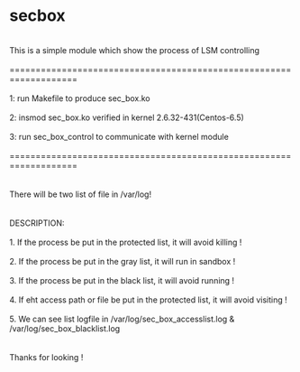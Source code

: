 # secbox  </br>   
</br>   
This is a simple module which show the process of LSM controlling</br>   
</br>   
===================================================================</br>   
</br>
1:	run Makefile to produce sec_box.ko</br>   
</br>   
2:	insmod sec_box.ko verified in kernel 2.6.32-431(Centos-6.5)</br>   
</br>   
3:	run sec_box_control to communicate with kernel module</br>   
</br>   
===================================================================</br>   
</br>   
</br>
There will be two list of file in /var/log!</br>   
</br>   
</br>   
DESCRIPTION:</br>   
</br>   
1. If the process be put in the protected list, it will avoid killing !</br>   
</br>   
2. If the process be put in the gray list, it will run in sandbox !</br>   
</br>   
3. If the process be put in the black list, it will avoid running !</br>   
</br>    
4. If eht access path or file be put in the protected list, it will avoid visiting !</br>   
</br>   
5. We can see list logfile in /var/log/sec_box_accesslist.log & /var/log/sec_box_blacklist.log</br>   
</br>   
</br>   
Thanks for looking !</br>   
</br>   
